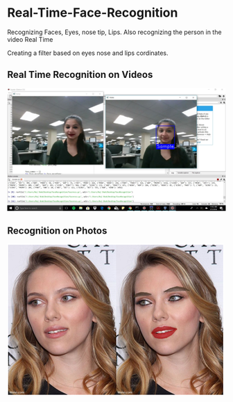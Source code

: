 # Real-Time-Face-Recognition
Recognizing Faces, Eyes, nose tip, Lips. Also recognizing the person in the video Real Time

Creating a filter based on eyes nose and lips cordinates.
## Real Time Recognition on Videos
![alt_text](https://github.com/raj-shah14/Real-Time-Face-Recognition-/blob/master/test.jpg)

## Recognition on Photos
![alt text](https://github.com/raj-shah14/Real-Time-Face-Recognition-/blob/master/facereco.png)
